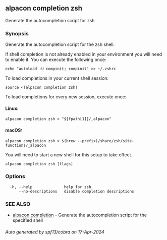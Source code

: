 ## alpacon completion zsh

Generate the autocompletion script for zsh

### Synopsis

Generate the autocompletion script for the zsh shell.

If shell completion is not already enabled in your environment you will need
to enable it.  You can execute the following once:

	echo "autoload -U compinit; compinit" >> ~/.zshrc

To load completions in your current shell session:

	source <(alpacon completion zsh)

To load completions for every new session, execute once:

#### Linux:

	alpacon completion zsh > "${fpath[1]}/_alpacon"

#### macOS:

	alpacon completion zsh > $(brew --prefix)/share/zsh/site-functions/_alpacon

You will need to start a new shell for this setup to take effect.


```
alpacon completion zsh [flags]
```

### Options

```
  -h, --help              help for zsh
      --no-descriptions   disable completion descriptions
```

### SEE ALSO

* [alpacon completion](alpacon_completion.md)	 - Generate the autocompletion script for the specified shell

###### Auto generated by spf13/cobra on 17-Apr-2024
